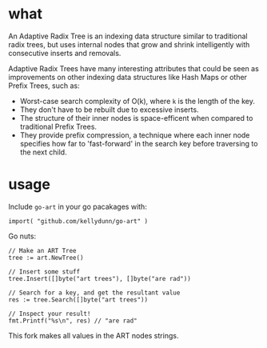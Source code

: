 # what

An Adaptive Radix Tree is an indexing data structure similar to traditional radix trees, but uses internal nodes that grow and shrink intelligently with consecutive inserts and removals.

Adaptive Radix Trees have many interesting attributes that could be seen as improvements on other indexing data structures like Hash Maps or other Prefix Trees, such as:

  - Worst-case search complexity of O(k), where `k` is the length of the key.
  - They don't have to be rebuilt due to excessive inserts.
  - The structure of their inner nodes is space-efficent when compared to traditional Prefix Trees.
  - They provide prefix compression, a technique where each inner node specifies how far to 'fast-forward' in the search key before traversing to the next child. 

# usage

Include `go-art` in your go pacakages with:

```
import( "github.com/kellydunn/go-art" )
```

Go nuts:

```
// Make an ART Tree
tree := art.NewTree()

// Insert some stuff
tree.Insert([]byte("art trees"), []byte("are rad"))

// Search for a key, and get the resultant value
res := tree.Search([]byte("art trees"))

// Inspect your result!
fmt.Printf("%s\n", res) // "are rad"
```
This fork makes all values in the ART nodes strings.
